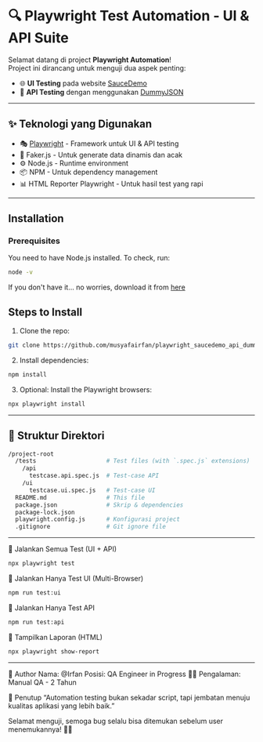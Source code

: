 # 🔍 Playwright Test Automation - UI & API Suite

Selamat datang di project **Playwright Automation**!  
Project ini dirancang untuk menguji dua aspek penting:

- 🌐 **UI Testing** pada website [SauceDemo](https://www.saucedemo.com/)
- 🔗 **API Testing** dengan menggunakan [DummyJSON](https://dummyjson.com/)

---

## ✨ Teknologi yang Digunakan

- 🎭 [Playwright](https://playwright.dev/) - Framework untuk UI & API testing
- 🔢 Faker.js - Untuk generate data dinamis dan acak
- ⚙️ Node.js - Runtime environment
- 📦 NPM - Untuk dependency management
- 📊 HTML Reporter Playwright - Untuk hasil test yang rapi

---

## Installation

### Prerequisites

You need to have Node.js installed. To check, run:

```bash
node -v
```

If you don't have it... no worries, download it from [here](https://nodejs.org/)

## Steps to Install

1. Clone the repo:

```bash
git clone https://github.com/musyafairfan/playwright_saucedemo_api_dummyjson.git
```

2. Install dependencies:

```bash
npm install
```

3. Optional: Install the Playwright browsers:

```bash
npx playwright install
```

---

## 📁 Struktur Direktori

```bash
/project-root
  /tests                    # Test files (with `.spec.js` extensions)
    /api                    
      testcase.api.spec.js  # Test-case API
    /ui
      testcase.ui.spec.js   # Test-case UI
  README.md                 # This file
  package.json              # Skrip & dependencies
  package-lock.json
  playwright.config.js      # Konfigurasi project
  .gitignore                # Git ignore file
```

---

🔹 Jalankan Semua Test (UI + API)
```bash
npx playwright test
```
🔹 Jalankan Hanya Test UI (Multi-Browser)
```bash
npm run test:ui
```
🔹 Jalankan Hanya Test API
```bash
npm run test:api
```
🔹 Tampilkan Laporan (HTML)
```bash
npx playwright show-report
```

---

👤 Author
Nama: @Irfan
Posisi: QA Engineer in Progress 🔧🚀
Pengalaman: Manual QA - 2 Tahun

🏁 Penutup
“Automation testing bukan sekadar script, tapi jembatan menuju kualitas aplikasi yang lebih baik.”

Selamat menguji, semoga bug selalu bisa ditemukan sebelum user menemukannya! 🐞✨